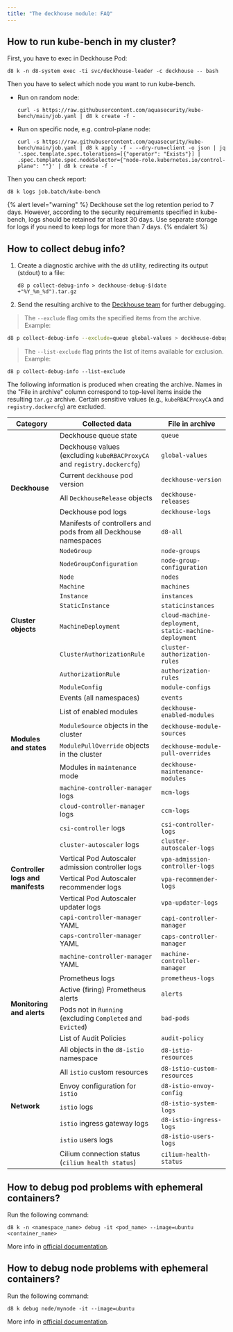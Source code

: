 ```yaml
---
title: "The deckhouse module: FAQ"
---
```


## How to run kube-bench in my cluster?

First, you have to exec in Deckhouse Pod:

```shell
d8 k -n d8-system exec -ti svc/deckhouse-leader -c deckhouse -- bash
```

Then you have to select which node you want to run kube-bench.

* Run on random node:

  ```shell
  curl -s https://raw.githubusercontent.com/aquasecurity/kube-bench/main/job.yaml | d8 k create -f -
  ```

* Run on specific node, e.g. control-plane node:

  ```shell
  curl -s https://raw.githubusercontent.com/aquasecurity/kube-bench/main/job.yaml | d8 k apply -f - --dry-run=client -o json | jq '.spec.template.spec.tolerations=[{"operator": "Exists"}] | .spec.template.spec.nodeSelector={"node-role.kubernetes.io/control-plane": ""}' | d8 k create -f -
  ```

Then you can check report:

```shell
d8 k logs job.batch/kube-bench
```

{% alert level="warning" %}
Deckhouse set the log retention period to 7 days. However, according to the security requirements specified in kube-bench, logs should be retained for at least 30 days. Use separate storage for logs if you need to keep logs for more than 7 days.
{% endalert %}

## How to collect debug info?

1. Create a diagnostic archive with the `d8` utility, redirecting its output (stdout) to a file:

   ```shell
   d8 p collect-debug-info > deckhouse-debug-$(date +"%Y_%m_%d").tar.gz
   ```

1. Send the resulting archive to the [Deckhouse team](https://github.com/deckhouse/deckhouse/issues/new/choose) for further debugging.

> The `--exclude` flag omits the specified items from the archive. Example:

  ```sh
  d8 p collect-debug-info --exclude=queue global-values > deckhouse-debug-$(date +"%Y_%m_%d").tar.gz
  ```

> The `--list-exclude` flag prints the list of items available for exclusion. Example:

  ```shell
  d8 p collect-debug-info --list-exclude
  ```

<p>The following information is produced when creating the archive. Names in the "File in archive" column correspond to top-level items inside the resulting <code>tar.gz</code> archive. Certain sensitive values (e.g., <code>kubeRBACProxyCA</code> and <code>registry.dockercfg</code>) are excluded.</p>

<table>
<thead>
<tr>
<th>Category</th>
<th>Collected data</th>
<th>File in archive</th>
</tr>
</thead>
<tbody>
<tr>
<td rowspan="6"><strong>Deckhouse</strong></td>
<td>Deckhouse queue state</td>
<td><code>queue</code></td>
</tr>
<tr>
<td>Deckhouse values (excluding <code>kubeRBACProxyCA</code> and <code>registry.dockercfg</code>)</td>
<td><code>global-values</code></td>
</tr>
<tr>
<td>Current <code>deckhouse</code> pod version</td>
<td><code>deckhouse-version</code></td>
</tr>
<tr>
<td>All <code>DeckhouseRelease</code> objects</td>
<td><code>deckhouse-releases</code></td>
</tr>
<tr>
<td>Deckhouse pod logs</td>
<td><code>deckhouse-logs</code></td>
</tr>
<tr>
<td>Manifests of controllers and pods from all Deckhouse namespaces</td>
<td><code>d8-all</code></td>
</tr>

<tr>
<td rowspan="11"><strong>Cluster objects</strong></td>
<td><code>NodeGroup</code></td>
<td><code>node-groups</code></td>
</tr>
<tr>
<td><code>NodeGroupConfiguration</code></td>
<td><code>node-group-configuration</code></td>
</tr>
<tr>
<td><code>Node</code></td>
<td><code>nodes</code></td>
</tr>
<tr>
<td><code>Machine</code></td>
<td><code>machines</code></td>
</tr>
<tr>
<td><code>Instance</code></td>
<td><code>instances</code></td>
</tr>
<tr>
<td><code>StaticInstance</code></td>
<td><code>staticinstances</code></td>
</tr>
<tr>
<td><code>MachineDeployment</code></td>
<td><code>cloud-machine-deployment</code>, <code>static-machine-deployment</code></td>
</tr>
<tr>
<td><code>ClusterAuthorizationRule</code></td>
<td><code>cluster-authorization-rules</code></td>
</tr>
<tr>
<td><code>AuthorizationRule</code></td>
<td><code>authorization-rules</code></td>
</tr>
<tr>
<td><code>ModuleConfig</code></td>
<td><code>module-configs</code></td>
</tr>
<tr>
<td>Events (all namespaces)</td>
<td><code>events</code></td>
</tr>

<tr>
<td rowspan="4"><strong>Modules and states</strong></td>
<td>List of enabled modules</td>
<td><code>deckhouse-enabled-modules</code></td>
</tr>
<tr>
<td><code>ModuleSource</code> objects in the cluster</td>
<td><code>deckhouse-module-sources</code></td>
</tr>
<tr>
<td><code>ModulePullOverride</code> objects in the cluster</td>
<td><code>deckhouse-module-pull-overrides</code></td>
</tr>
<tr>
<td>Modules in <code>maintenance</code> mode</td>
<td><code>deckhouse-maintenance-modules</code></td>
</tr>

<tr>
<td rowspan="10"><strong>Controller logs and manifests</strong></td>
<td><code>machine-controller-manager</code> logs</td>
<td><code>mcm-logs</code></td>
</tr>
<tr>
<td><code>cloud-controller-manager</code> logs</td>
<td><code>ccm-logs</code></td>
</tr>
<tr>
<td><code>csi-controller</code> logs</td>
<td><code>csi-controller-logs</code></td>
</tr>
<tr>
<td><code>cluster-autoscaler</code> logs</td>
<td><code>cluster-autoscaler-logs</code></td>
</tr>
<tr>
<td>Vertical Pod Autoscaler admission controller logs</td>
<td><code>vpa-admission-controller-logs</code></td>
</tr>
<tr>
<td>Vertical Pod Autoscaler recommender logs</td>
<td><code>vpa-recommender-logs</code></td>
</tr>
<tr>
<td>Vertical Pod Autoscaler updater logs</td>
<td><code>vpa-updater-logs</code></td>
</tr>
<tr>
<td><code>capi-controller-manager</code> YAML</td>
<td><code>capi-controller-manager</code></td>
</tr>
<tr>
<td><code>caps-controller-manager</code> YAML</td>
<td><code>caps-controller-manager</code></td>
</tr>
<tr>
<td><code>machine-controller-manager</code> YAML</td>
<td><code>machine-controller-manager</code></td>
</tr>

<tr>
<td rowspan="4"><strong>Monitoring and alerts</strong></td>
<td>Prometheus logs</td>
<td><code>prometheus-logs</code></td>
</tr>
<tr>
<td>Active (firing) Prometheus alerts</td>
<td><code>alerts</code></td>
</tr>
<tr>
<td>Pods not in <code>Running</code> (excluding <code>Completed</code> and <code>Evicted</code>)</td>
<td><code>bad-pods</code></td>
</tr>
<tr>
<td>List of Audit Policies</td>
<td><code>audit-policy</code></td>
</tr>

<tr>
<td rowspan="7"><strong>Network</strong></td>
<td>All objects in the <code>d8-istio</code> namespace</td>
<td><code>d8-istio-resources</code></td>
</tr>
<tr>
<td>All <code>istio</code> custom resources</td>
<td><code>d8-istio-custom-resources</code></td>
</tr>
<tr>
<td>Envoy configuration for <code>istio</code></td>
<td><code>d8-istio-envoy-config</code></td>
</tr>
<tr>
<td><code>istio</code> logs</td>
<td><code>d8-istio-system-logs</code></td>
</tr>
<tr>
<td><code>istio</code> ingress gateway logs</td>
<td><code>d8-istio-ingress-logs</code></td>
</tr>
<tr>
<td><code>istio</code> users logs</td>
<td><code>d8-istio-users-logs</code></td>
</tr>
<tr>
<td>Cilium connection status (<code>cilium health status</code>)</td>
<td><code>cilium-health-status</code></td>
</tr>

<tr><td colspan="3" style="padding:0;"></td></tr>
</tbody>
</table>

## How to debug pod problems with ephemeral containers?

Run the following command:

```shell
d8 k -n <namespace_name> debug -it <pod_name> --image=ubuntu <container_name>
```

More info in [official documentation](https://kubernetes.io/docs/tasks/debug/debug-application/debug-running-pod/#ephemeral-container).

## How to debug node problems with ephemeral containers?

Run the following command:

```shell
d8 k debug node/mynode -it --image=ubuntu
```

More info in [official documentation](https://kubernetes.io/docs/tasks/debug/debug-application/debug-running-pod/#node-shell-session).
